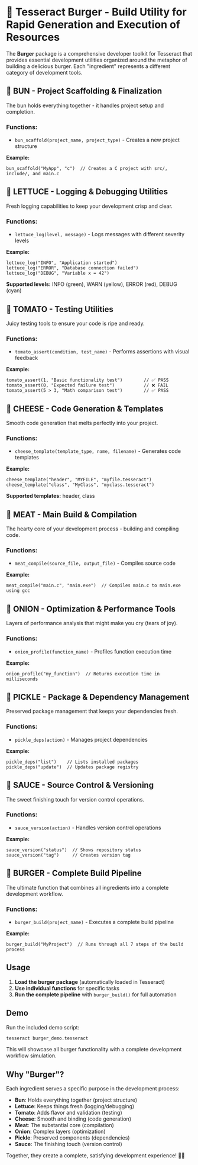 # 🍔 Tesseract Burger - Build Utility for Rapid Generation and Execution of Resources

The **Burger** package is a comprehensive developer toolkit for Tesseract that provides essential development utilities organized around the metaphor of building a delicious burger. Each "ingredient" represents a different category of development tools.

## 🍞 BUN - Project Scaffolding & Finalization

The bun holds everything together - it handles project setup and completion.

### Functions:
- `bun_scaffold(project_name, project_type)` - Creates a new project structure

**Example:**
```tesseract
bun_scaffold("MyApp", "c")  // Creates a C project with src/, include/, and main.c
```

## 🥬 LETTUCE - Logging & Debugging Utilities

Fresh logging capabilities to keep your development crisp and clear.

### Functions:
- `lettuce_log(level, message)` - Logs messages with different severity levels

**Example:**
```tesseract
lettuce_log("INFO", "Application started")
lettuce_log("ERROR", "Database connection failed")
lettuce_log("DEBUG", "Variable x = 42")
```

**Supported levels:** INFO (green), WARN (yellow), ERROR (red), DEBUG (cyan)

## 🍅 TOMATO - Testing Utilities

Juicy testing tools to ensure your code is ripe and ready.

### Functions:
- `tomato_assert(condition, test_name)` - Performs assertions with visual feedback

**Example:**
```tesseract
tomato_assert(1, "Basic functionality test")        // ✅ PASS
tomato_assert(0, "Expected failure test")           // ❌ FAIL
tomato_assert(5 > 3, "Math comparison test")        // ✅ PASS
```

## 🧀 CHEESE - Code Generation & Templates

Smooth code generation that melts perfectly into your project.

### Functions:
- `cheese_template(template_type, name, filename)` - Generates code templates

**Example:**
```tesseract
cheese_template("header", "MYFILE", "myfile.tesseract")
cheese_template("class", "MyClass", "myclass.tesseract")
```

**Supported templates:** header, class

## 🥩 MEAT - Main Build & Compilation

The hearty core of your development process - building and compiling code.

### Functions:
- `meat_compile(source_file, output_file)` - Compiles source code

**Example:**
```tesseract
meat_compile("main.c", "main.exe")  // Compiles main.c to main.exe using gcc
```

## 🧅 ONION - Optimization & Performance Tools

Layers of performance analysis that might make you cry (tears of joy).

### Functions:
- `onion_profile(function_name)` - Profiles function execution time

**Example:**
```tesseract
onion_profile("my_function")  // Returns execution time in milliseconds
```

## 🥒 PICKLE - Package & Dependency Management

Preserved package management that keeps your dependencies fresh.

### Functions:
- `pickle_deps(action)` - Manages project dependencies

**Example:**
```tesseract
pickle_deps("list")    // Lists installed packages
pickle_deps("update")  // Updates package registry
```

## 🍯 SAUCE - Source Control & Versioning

The sweet finishing touch for version control operations.

### Functions:
- `sauce_version(action)` - Handles version control operations

**Example:**
```tesseract
sauce_version("status")  // Shows repository status
sauce_version("tag")     // Creates version tag
```

## 🍔 BURGER - Complete Build Pipeline

The ultimate function that combines all ingredients into a complete development workflow.

### Functions:
- `burger_build(project_name)` - Executes a complete build pipeline

**Example:**
```tesseract
burger_build("MyProject")  // Runs through all 7 steps of the build process
```

## Usage

1. **Load the burger package** (automatically loaded in Tesseract)
2. **Use individual functions** for specific tasks
3. **Run the complete pipeline** with `burger_build()` for full automation

## Demo

Run the included demo script:
```bash
tesseract burger_demo.tesseract
```

This will showcase all burger functionality with a complete development workflow simulation.

## Why "Burger"?

Each ingredient serves a specific purpose in the development process:
- **Bun**: Holds everything together (project structure)
- **Lettuce**: Keeps things fresh (logging/debugging)
- **Tomato**: Adds flavor and validation (testing)
- **Cheese**: Smooth and binding (code generation)
- **Meat**: The substantial core (compilation)
- **Onion**: Complex layers (optimization)
- **Pickle**: Preserved components (dependencies)
- **Sauce**: The finishing touch (version control)

Together, they create a complete, satisfying development experience! 🍔✨
